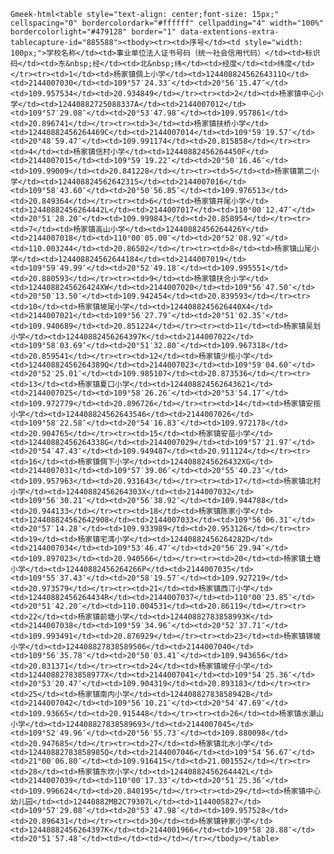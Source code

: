 `Gmeek-html<table style="text-align: center;font-size: 15px;" cellspacing="0" bordercolordark="#ffffff" cellpadding="4" width="100%" bordercolorlight="#479128" border="1" data-extentions-extra-tablecapture-id="885588"><tbody><tr><td>序号</td><td style="width: 100px;">学校名称</td><td>事业单位法人证书号码（统一社会信用代码）</td><td>标识码</td><td>东&nbsp;经</td><td>北&nbsp;纬</td><td>经度</td><td>纬度</td></tr><tr><td>1</td><td>杨家镇倜上小学</td><td>12440882456264311Q</td><td>2144007030</td><td>109°57′24.33″</td><td>20°56′15.47″</td><td>109.957534</td><td>20.934849</td></tr><tr><td>2</td><td>杨家镇中心小学</td><td>12440882725088337A</td><td>2144007012</td><td>109°57′29.08″</td><td>20°53′47.98″</td><td>109.957861</td><td>20.896741</td></tr><tr><td>3</td><td>杨家镇扶桥小学</td><td>12440882456264469C</td><td>2144007014</td><td>109°59′19.57″</td><td>20°48′59.47″</td><td>109.991174</td><td>20.815858</td></tr><tr><td>4</td><td>杨家镇信村小学</td><td>12440882456264450F</td><td>2144007015</td><td>109°59′19.22″</td><td>20°50′16.46″</td><td>109.99009</td><td>20.841228</td></tr><tr><td>5</td><td>杨家镇第二小学</td><td>124408824562642315</td><td>2144007016</td><td>109°58′43.60″</td><td>20°50′56.85″</td><td>109.976513</td><td>20.849364</td></tr><tr><td>6</td><td>杨家镇井尾小学</td><td>12440882456264442L</td><td>2144007017</td><td>110°00′12.47″</td><td>20°51′28.20″</td><td>109.999843</td><td>20.858954</td></tr><tr><td>7</td><td>杨家镇高山小学</td><td>12440882456264426Y</td><td>2144007018</td><td>110°00′05.00″</td><td>20°52′08.92″</td><td>110.003244</td><td>20.86502</td></tr><tr><td>8</td><td>杨家镇山尾小学</td><td>124408824562644184</td><td>2144007019</td><td>109°59′49.99″</td><td>20°52′49.18″</td><td>109.995551</td><td>20.880593</td></tr><tr><td>9</td><td>杨家镇扶合小学</td><td>1244088245626424XW</td><td>2144007020</td><td>109°56′47.50″</td><td>20°50′13.50″</td><td>109.942454</td><td>20.839593</td></tr><tr><td>10</td><td>杨家镇坡尾小学</td><td>1244088245626440X4</td><td>2144007021</td><td>109°56′27.79″</td><td>20°51′02.35″</td><td>109.940689</td><td>20.851224</td></tr><tr><td>11</td><td>杨家镇吴划小学</td><td>12440882456264397K</td><td>2144007022</td><td>109°58′03.69″</td><td>20°51′32.80″</td><td>109.967318</td><td>20.859541</td></tr><tr><td>12</td><td>杨家镇少榄小学</td><td>12440882456264389Q</td><td>2144007023</td><td>109°59′04.60″</td><td>20°52′25.01″</td><td>109.985107</td><td>20.873536</td></tr><tr><td>13</td><td>杨家镇夏口小学</td><td>124408824562643621</td><td>2144007025</td><td>109°58′26.26″</td><td>20°53′54.17″</td><td>109.972779</td><td>20.896726</td></tr><tr><td>14</td><td>杨家镇安揽小学</td><td>124408824562643546</td><td>2144007026</td><td>109°58′22.58″</td><td>20°54′16.83″</td><td>109.972178</td><td>20.904765</td></tr><tr><td>15</td><td>杨家镇安苗小学</td><td>12440882456264338G</td><td>2144007029</td><td>109°57′21.97″</td><td>20°54′47.43″</td><td>109.949487</td><td>20.911124</td></tr><tr><td>16</td><td>杨家镇倜下小学</td><td>1244088245626432XG</td><td>2144007031</td><td>109°57′39.06″</td><td>20°55′40.23″</td><td>109.957963</td><td>20.931643</td></tr><tr><td>17</td><td>杨家镇北村小学</td><td>12440882456264303X</td><td>2144007032</td><td>109°56′30.21″</td><td>20°56′38.92″</td><td>109.944788</td><td>20.944133</td></tr><tr><td>18</td><td>杨家镇陈家小学</td><td>124408824562642908</td><td>2144007033</td><td>109°56′06.31″</td><td>20°57′14.28″</td><td>109.933989</td><td>20.953126</td></tr><tr><td>19</td><td>杨家镇宅湾小学</td><td>12440882456264282D</td><td>2144007034</td><td>109°53′46.47″</td><td>20°56′29.94″</td><td>109.897023</td><td>20.940566</td></tr><tr><td>20</td><td>杨家镇土塘小学</td><td>12440882456264266P</td><td>2144007035</td><td>109°55′37.43″</td><td>20°58′19.57″</td><td>109.927219</td><td>20.973579</td></tr><tr><td>21</td><td>杨家镇西汀小学</td><td>12440882456264434R</td><td>2144007037</td><td>110°00′23.85″</td><td>20°51′42.20″</td><td>110.004531</td><td>20.86119</td></tr><tr><td>22</td><td>杨家镇前塘小学</td><td>12440882783858993K</td><td>2144007038</td><td>109°59′34.96″</td><td>20°52′37.71″</td><td>109.993491</td><td>20.876929</td></tr><tr><td>23</td><td>杨家镇锦坡小学</td><td>124408827838589506</td><td>2144007040</td><td>109°56′35.78″</td><td>20°50′03.41″</td><td>109.943656</td><td>20.831371</td></tr><tr><td>24</td><td>杨家镇坡仔小学</td><td>12440882783858977X</td><td>2144007041</td><td>109°54′25.36″</td><td>20°53′20.47″</td><td>109.904319</td><td>20.893183</td></tr><tr><td>25</td><td>杨家镇南内小学</td><td>12440882783858942B</td><td>2144007042</td><td>109°56′10.21″</td><td>20°54′47.69″</td><td>109.93665</td><td>20.915448</td></tr><tr><td>26</td><td>杨家镇水潮山小学</td><td>124408827838589693</td><td>2144007045</td><td>109°52′49.96″</td><td>20°56′55.73″</td><td>109.880098</td><td>20.947685</td></tr><tr><td>27</td><td>杨家镇北水小学</td><td>12440882783858985Q</td><td>2144007046</td><td>109°54′56.67″</td><td>21°00′06.80″</td><td>109.916415</td><td>21.001552</td></tr><tr><td>28</td><td>杨家镇东坎小学</td><td>12440882456264442L</td><td>2144007039</td><td>110°00′17.33″</td><td>20°51′25.36″</td><td>109.996624</td><td>20.840195</td></tr><tr><td>29</td><td>杨家镇中心幼儿园</td><td>12440882MB2C79307L</td><td>1144005827</td><td>109°57′29.08″</td><td>20°53′47.98″</td><td>109.957528</td><td>20.896431</td></tr><tr><td>30</td><td>杨家镇钟家小学</td><td>12440882456264397K</td><td>2144001966</td><td>109°58′28.88″</td><td>20°51′57.48″</td><td></td><td></td></tr></tbody></table>`